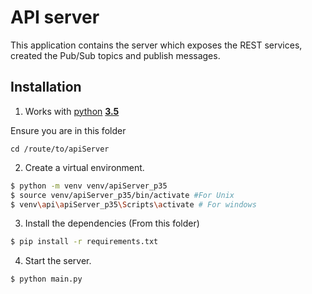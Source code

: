 # API server

This application contains the server which exposes the REST services,
created the Pub/Sub topics and publish messages.

## Installation

1. Works with [python](https://www.python.org/)
 [**3.5**](https://www.python.org/downloads/release/python-353/)

Ensure you are in this folder
```
cd /route/to/apiServer
```

2. Create a virtual environment.

```sh
$ python -m venv venv/apiServer_p35
$ source venv/apiServer_p35/bin/activate #For Unix
$ venv\api\apiServer_p35\Scripts\activate # For windows
```

3. Install the dependencies (From this folder)

```sh
$ pip install -r requirements.txt
```

4. Start the server.

```sh
$ python main.py
```
